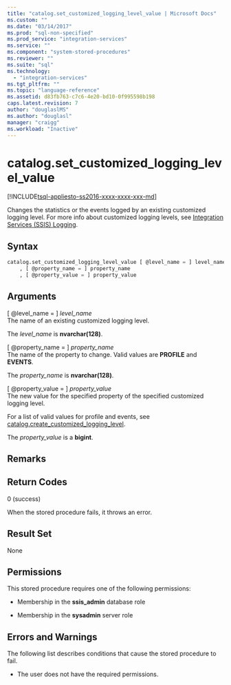 ```yaml
---
title: "catalog.set_customized_logging_level_value | Microsoft Docs"
ms.custom: ""
ms.date: "03/14/2017"
ms.prod: "sql-non-specified"
ms.prod_service: "integration-services"
ms.service: ""
ms.component: "system-stored-procedures"
ms.reviewer: ""
ms.suite: "sql"
ms.technology: 
  - "integration-services"
ms.tgt_pltfrm: ""
ms.topic: "language-reference"
ms.assetid: d83fb763-c7c6-4e20-bd10-0f995598b198
caps.latest.revision: 7
author: "douglaslMS"
ms.author: "douglasl"
manager: "craigg"
ms.workload: "Inactive"
---
```

# catalog.set_customized_logging_level_value
[!INCLUDE[tsql-appliesto-ss2016-xxxx-xxxx-xxx-md](../../includes/tsql-appliesto-ss2016-xxxx-xxxx-xxx-md.md)]

  Changes the statistics or the events logged by an existing customized logging level. For more info about customized logging levels, see [Integration Services &#40;SSIS&#41; Logging](../../integration-services/performance/integration-services-ssis-logging.md).  
  
## Syntax  
  
```sql  
catalog.set_customized_logging_level_value [ @level_name = ] level_name  
    , [ @property_name = ] property_name  
    , [ @property_value = ] property_value  
```  
  
## Arguments  
 [ @level_name = ] *level_name*  
 The name of an existing customized logging level.  
  
 The *level_name* is **nvarchar(128)**.  
  
 [ @property_name = ] *property_name*  
 The name of the property to change. Valid values are **PROFILE** and **EVENTS**.  
  
 The *property_name* is **nvarchar(128)**.  
  
 [ @property_value = ] *property_value*  
 The new value for the specified property of the specified customized logging level.  
  
 For a list of valid values for profile and events, see [catalog.create_customized_logging_level](../../integration-services/system-stored-procedures/catalog-create-customized-logging-level.md).  
  
 The *property_value* is a **bigint**.  
  
## Remarks  
  
## Return Codes  
 0 (success)  
  
 When the stored procedure fails, it throws an error.  
  
## Result Set  
 None  
  
## Permissions  
 This stored procedure requires one of the following permissions:  
  
-   Membership in the **ssis_admin** database role  
  
-   Membership in the **sysadmin** server role  
  
## Errors and Warnings  
 The following list describes conditions that cause the stored procedure to fail.  
  
-   The user does not have the required permissions.  
  
  
